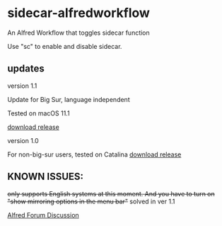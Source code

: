 # sidecar-alfredworkflow
An Alfred Workflow that toggles sidecar function

Use "sc" to enable and disable sidecar.

## updates
version 1.1

Update for Big Sur, language independent

Tested on macOS 11.1

[download release](https://github.com/mikelxc/sidecar-alfredworkflow/releases/download/1.1/Sidecar.alfredworkflow)

version 1.0

For non-big-sur users, tested on Catalina
[download release](https://github.com/mikelxc/sidecar-alfredworkflow/releases/download/1.0/Sidecar.alfredworkflow)

## KNOWN ISSUES: 
~~only supports English systems at this moment. And you have to turn on "show mirroring options in the menu bar"~~ solved in ver 1.1

[Alfred Forum Discussion](https://www.alfredforum.com/topic/15371-sidecar-toggle/)

